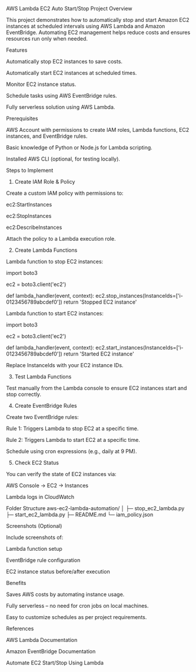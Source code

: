 AWS Lambda EC2 Auto Start/Stop
Project Overview

This project demonstrates how to automatically stop and start Amazon EC2 instances at scheduled intervals using AWS Lambda and Amazon EventBridge. Automating EC2 management helps reduce costs and ensures resources run only when needed.

Features

Automatically stop EC2 instances to save costs.

Automatically start EC2 instances at scheduled times.

Monitor EC2 instance status.

Schedule tasks using AWS EventBridge rules.

Fully serverless solution using AWS Lambda.

Prerequisites

AWS Account with permissions to create IAM roles, Lambda functions, EC2 instances, and EventBridge rules.

Basic knowledge of Python or Node.js for Lambda scripting.

Installed AWS CLI (optional, for testing locally).

Steps to Implement
1. Create IAM Role & Policy

Create a custom IAM policy with permissions to:

ec2:StartInstances

ec2:StopInstances

ec2:DescribeInstances

Attach the policy to a Lambda execution role.

2. Create Lambda Functions

Lambda function to stop EC2 instances:

import boto3

ec2 = boto3.client('ec2')

def lambda_handler(event, context):
    ec2.stop_instances(InstanceIds=['i-0123456789abcdef0'])
    return 'Stopped EC2 instance'


Lambda function to start EC2 instances:

import boto3

ec2 = boto3.client('ec2')

def lambda_handler(event, context):
    ec2.start_instances(InstanceIds=['i-0123456789abcdef0'])
    return 'Started EC2 instance'


Replace InstanceIds with your EC2 instance IDs.

3. Test Lambda Functions

Test manually from the Lambda console to ensure EC2 instances start and stop correctly.

4. Create EventBridge Rules

Create two EventBridge rules:

Rule 1: Triggers Lambda to stop EC2 at a specific time.

Rule 2: Triggers Lambda to start EC2 at a specific time.

Schedule using cron expressions (e.g., daily at 9 PM).

5. Check EC2 Status

You can verify the state of EC2 instances via:

AWS Console → EC2 → Instances

Lambda logs in CloudWatch

Folder Structure
aws-ec2-lambda-automation/
│
├─ stop_ec2_lambda.py
├─ start_ec2_lambda.py
├─ README.md
└─ iam_policy.json

Screenshots (Optional)

Include screenshots of:

Lambda function setup

EventBridge rule configuration

EC2 instance status before/after execution

Benefits

Saves AWS costs by automating instance usage.

Fully serverless – no need for cron jobs on local machines.

Easy to customize schedules as per project requirements.

References

AWS Lambda Documentation

Amazon EventBridge Documentation

Automate EC2 Start/Stop Using Lambda
